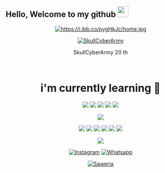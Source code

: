 ##  Hello, Welcome to my github <img src = "https://github.com/TheDudeThatCode/TheDudeThatCode/blob/master/Assets/Hi.gif" width = "29px"> 

<p align = "center">




<div align="center">















<a href="https://i.ibb.co/pygHkJc/home.jpg"><img src="https://i.ibb.co/pygHkJc/home.jpg" alt="https://i.ibb.co/pygHkJc/home.jpg" border="0"></a>

<a href="https://github.com/SkullCyberArmy-Official"><img title="SkullCyberArmy" src="https://komarev.com/ghpvc/?username=SkullCyberArmy-Official&label=Views&color=blue&style=plastic"></a>



SkullCyberArmy 20 th
</p><br>

# i'm currently learning 📃
 
 <p align="center">

  <img src="https://img.shields.io/badge/-JavaScript-black?style=flat-square&logo=javascript" />

  <img src="https://img.shields.io/badge/-Node.js-black?style=flat-square&logo=Node.js" />

  <img src="https://img.shields.io/badge/-HTML5-black?style=flat-square&logo=html5&logoColor=e34f26" />

  <img src="https://img.shields.io/badge/-CSS3-black?style=flat-square&logo=css3&logoColor=1572b6" />

  <img src="https://img.shields.io/badge/-Git-black?style=flat-square&logo=git" />

  <img src="https://img.shields.io/badge/-GitHub-black?style=flat-square&logo=github" /> <br>

  <img src="https://img.shields.io/badge/-Python-black?style=flat-square&logo=python" />

  <img src="https://img.shields.io/badge/-React-black?style=flat-square&logo=react" />

  <img src="https://img.shields.io/badge/-Redux-black?style=flat-square&logo=redux" />

  <img src="https://img.shields.io/badge/-Windows-black?style=flat-square&logo=windows" />

  <img src="https://img.shields.io/badge/-VS_Code-black?style=flat-square&logo=visual-studio-code" />

  <img src="https://img.shields.io/badge/-SQLite3-black?style=flat-square&logo=sqlite" />

</p>

<p align="center">

  <a href="https://github.com/SkullCyberArmy-Official"><img src="https://github-readme-stats.vercel.app/api?username=SkullCyberArmy&bg_color=30,e96443,904e95&title_color=fff&text_color=fff&icon_color=fff&hide_border=true&show_icons=true" /></a>

</p>







<a href="https://www.instagram.com/skullcyberarmy" target="_blank"><img src="https://img.shields.io/badge/Instagram-%23E4405F.svg?&style=flat-square&logo=instagram&logoColor=white" alt="Instagram"></a>
<a href="https://wa.me/6283869790790" target="_blank"><img src="https://img.shields.io/badge/Whatsapp-%808080.svg?&style=flat-square&logo=Whatsapp&logoColor=white" alt="Whatsapp"></a>

<a href="https://saweria.co/donate/skullcyberarmy"><img alt="Saweria" src="https://img.shields.io/badge/Saweria-F16061?style=for-the-badge&logo=ko-fi&logoColor=white" /></a>

  











































































<!--
**SkullCyberArmy* is a ✨ _special_ ✨ repository because its `README.md` (this file) appears on your GitHub profile.

Here are some ideas to get you started:

- 🔭 I’m currently working on ...
- 🌱 I’m currently learning
-  JavaScript
- 👨‍💻 I’m looking to collaborate on ...
- 🤔 I’m looking for help with ...
- 💬 Ask me about ...
- 📫 How to reach me: 
- https://www.instagram.com/skullcyberarmy
- 😄 Pronouns: ...
- ⚡ Fun fact: ...
->
</s> </s> </s> </s> </s> </s> </s> </s> </s> </s> </s> </s> </s> </s> </s> </s> </s> </s> </s> </s> </s> </s> </s> </s> </s> </s> </s> orang </s
